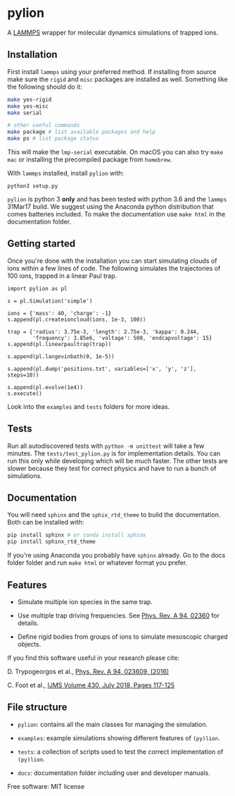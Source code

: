 
# pylion

A [LAMMPS](http://lammps.sandia.gov/) wrapper for molecular dynamics simulations of trapped ions.

## Installation

First install `lammps` using your preferred method.
If installing from source make sure the `rigid` and `misc` packages are installed as well.
Something like the following should do it:

~~~~bash
make yes-rigid
make yes-misc
make serial

# other useful commands
make package # list available packages and help
make ps # list package status
~~~~

This will make the `lmp-serial` executable.
On macOS you can also try `make mac` or installing the precompiled package from `homebrew`.

With `lammps` installed, install `pylion` with:
~~~
python3 setup.py
~~~
`pylion` is python 3 **only** and has been tested with python 3.6 and the `lammps` 31Mar17 build.
We suggest using the Anaconda python distribution that comes batteries included.
To make the documentation use `make html` in the documentation folder.

## Getting started

Once you're done with the installation you can start simulating clouds of ions within a few lines of code.
The following simulates the trajectories of 100 ions, trapped in a linear Paul trap.

~~~
import pylion as pl

s = pl.Simulation('simple')

ions = {'mass': 40, 'charge': -1}
s.append(pl.createioncloud(ions, 1e-3, 100))

trap = {'radius': 3.75e-3, 'length': 2.75e-3, 'kappa': 0.244,
        'frequency': 3.85e6, 'voltage': 500, 'endcapvoltage': 15}
s.append(pl.linearpaultrap(trap))

s.append(pl.langevinbath(0, 1e-5))

s.append(pl.dump('positions.txt', variables=['x', 'y', 'z'], steps=10))

s.append(pl.evolve(1e4))
s.execute()
~~~

Look into the `examples` and `tests` folders for more ideas.

## Tests

Run all autodiscovered tests with `python -m unittest` will take a few minutes.
The `tests/test_pylion.py` is for implementation details. You can run this only while developing which will be much faster.
The other tests are slower because they test for correct physics and have to run a bunch of simulations.

## Documentation

You will need `sphinx` and the `sphix_rtd_theme` to build the documentation.
Both can be installed with:

~~~bash
pip install sphinx # or conda install sphinx
pip install sphinx_rtd_theme
~~~

If you're using Anaconda you probably have `sphinx` already.
Go to the docs folder folder and run `make html` or whatever format you prefer.

## Features

*   Simulate multiple ion species in the same trap.

*   Use multiple trap driving frequencies. See [Phys. Rev. A 94, 02360](https://journals.aps.org/pra/abstract/10.1103/PhysRevA.94.023609) for details.

*   Define rigid bodies from groups of ions to simulate mesoscopic charged objects.

If you find this software useful in your research please cite:

D. Trypogeorgos et al., [Phys. Rev. A 94, 023609, (2016)](https://journals.aps.org/pra/abstract/10.1103/PhysRevA.94.023609)

C. Foot et al., [IJMS Volume 430, July 2018, Pages 117-125](https://www.sciencedirect.com/science/article/pii/S1387380618300010)


## File structure

*  `pylion`: contains all the main classes for managing the simulation.

*  `examples`: example simulations showing different features of `(py)lion`.

*  `tests`: a collection of scripts used to test the correct implementation of `(py)lion`.

*  `docs`: documentation folder including user and developer manuals.

Free software: MIT license
